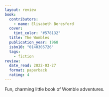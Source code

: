 ```yaml
---
layout: review
book:
  contributors:
    - name: Elisabeth Beresford
  cover:
    tint_color: "#578132"
  title: The Wombles
  publication_year: 1968
  isbn10: "0140305726"
  tags:
    - fiction
review:
  date_read: 2022-03-27
  format: paperback
  rating: 4
---
```


Fun, charming little book of Womble adventures.
